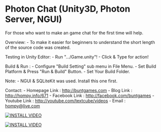 Photon Chat (Unity3D, Photon Server, NGUI)
==========================================

For those who want to make an game chat for the first time will help.

Overview:
	- To make it easier for beginners to understand 
	  the short length of the source code was created.

Testing in Unity Editor: 
	- Run ".../Game.unity"!
	- Click & Type for action!

Build & Run :
    - Configure "Build Setting" sub menu in File Menu.
	- Set Build Platform & Press "Run & Build" Button.
	- Set Your Build Folder.

Note:
	- NGUI & SQLiteKit was used. Install this one first.

Contact:
	- Homepage Link : http://buntgames.com
	- Blog Link : http://hompy.info/671
	- Facebook Link : http://facebook.com/buntgames
	- Youtube Link : http://youtube.com/textcube/videos
	- Email : hompy@live.com


[![INSTALL VIDEO](http://img.youtube.com/vi/E7oWrSpjGls/0.jpg)](http://www.youtube.com/watch?v=E7oWrSpjGls)


[![INSTALL VIDEO](http://img.youtube.com/vi/9IcwD9ZB5nM/0.jpg)](http://www.youtube.com/watch?v=9IcwD9ZB5nM)
